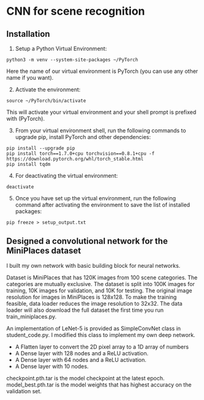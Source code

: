 # CNN for scene recognition
## Installation
1. Setup a Python Virtual Environment: 

```
python3 -m venv --system-site-packages ~/PyTorch
```

Here the name of our virtual environment is PyTorch (you can use any other name if you want).

2. Activate the environment:
```
source ~/PyTorch/bin/activate
```
This will activate your virtual environment and your shell prompt is prefixed with (PyTorch).

3. From your virtual environment shell, run the following commands to upgrade pip, install PyTorch and other dependencies:
```
pip install --upgrade pip
pip install torch==1.7.0+cpu torchvision==0.8.1+cpu -f https://download.pytorch.org/whl/torch_stable.html
pip install tqdm
```

4. For deactivating the virtual environment:
```
deactivate
```

5. Once you have set up the virtual environment, run the following command after activating the environment to save the list of installed packages:
```
pip freeze > setup_output.txt
```

## Designed a convolutional network for the MiniPlaces dataset

I built my own network with basic building block for neural networks.

Dataset is MiniPlaces that has 120K images from 100 scene categories. The categories are mutually exclusive. The dataset is split into 100K images for training, 10K images for validation, and 10K for testing. The original image resolution for images in MiniPlaces is 128x128. To make the training feasible, data loader reduces the image resolution to 32x32. The data loader will also download the full dataset the first time you run train_miniplaces.py. 

An implementation of LeNet-5 is provided as SimpleConvNet class in student_code.py. I modified this class to implement my own deep network.
- A Flatten layer to convert the 2D pixel array to a 1D array of numbers
- A Dense layer with 128 nodes and a ReLU activation.
- A Dense layer with 64 nodes and a ReLU activation.
- A Dense layer with 10 nodes.


checkpoint.pth.tar is the model checkpoint at the latest epoch.
model_best.pth.tar is the model weights that has highest accuracy on the validation set. 


